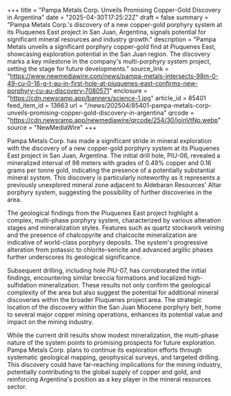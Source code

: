 +++
title = "Pampa Metals Corp. Unveils Promising Copper-Gold Discovery in Argentina"
date = "2025-04-30T17:25:22Z"
draft = false
summary = "Pampa Metals Corp.'s discovery of a new copper-gold porphyry system at its Piuquenes East project in San Juan, Argentina, signals potential for significant mineral resources and industry growth."
description = "Pampa Metals unveils a significant porphyry copper-gold find at Piuquenes East, showcasing exploration potential in the San Juan region. The discovery marks a key milestone in the company's multi-porphyry system project, setting the stage for future developments."
source_link = "https://www.newmediawire.com/news/pampa-metals-intersects-98m-0-49-cu-0-16-g-t-au-in-first-hole-at-piuquenes-east-confirms-new-porphyry-cu-au-discovery-7080571"
enclosure = "https://cdn.newsramp.app/banners/science-1.jpg"
article_id = 85401
feed_item_id = 13663
url = "/news/202504/85401-pampa-metals-corp-unveils-promising-copper-gold-discovery-in-argentina"
qrcode = "https://cdn.newsramp.app/newmediawire/qrcode/254/30/joinVtNp.webp"
source = "NewMediaWire"
+++

<p>Pampa Metals Corp. has made a significant stride in mineral exploration with the discovery of a new copper-gold porphyry system at its Piuquenes East project in San Juan, Argentina. The initial drill hole, PIU-06, revealed a mineralized interval of 98 meters with grades of 0.49% copper and 0.16 grams per tonne gold, indicating the presence of a potentially substantial mineral system. This discovery is particularly noteworthy as it represents a previously unexplored mineral zone adjacent to Aldebaran Resources' Altar porphyry system, suggesting the possibility of further discoveries in the area.</p><p>The geological findings from the Piuquenes East project highlight a complex, multi-phase porphyry system, characterized by various alteration stages and mineralization styles. Features such as quartz stockwork veining and the presence of chalcopyrite and chalcocite mineralization are indicative of world-class porphyry deposits. The system's progressive alteration from potassic to chlorite-sericite and advanced argillic phases further underscores its geological significance.</p><p>Subsequent drilling, including hole PIU-07, has corroborated the initial findings, encountering similar breccia formations and localized high-sulfidation mineralization. These results not only confirm the geological complexity of the area but also suggest the potential for additional mineral discoveries within the broader Piuquenes project area. The strategic location of the discovery within the San Juan Miocene porphyry belt, home to several major copper mining operations, enhances its potential value and impact on the mining industry.</p><p>While the current drill results show modest mineralization, the multi-phase nature of the system points to promising prospects for future exploration. Pampa Metals Corp. plans to continue its exploration efforts through systematic geological mapping, geophysical surveys, and targeted drilling. This discovery could have far-reaching implications for the mining industry, potentially contributing to the global supply of copper and gold, and reinforcing Argentina's position as a key player in the mineral resources sector.</p>